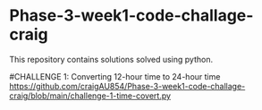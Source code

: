 # Phase-3-week1-code-challage-craig
This repository contains solutions solved using python. 

#CHALLENGE 1: Converting 12-hour time to 24-hour time 
https://github.com/craigAU854/Phase-3-week1-code-challage-craig/blob/main/challenge-1-time-covert.py

